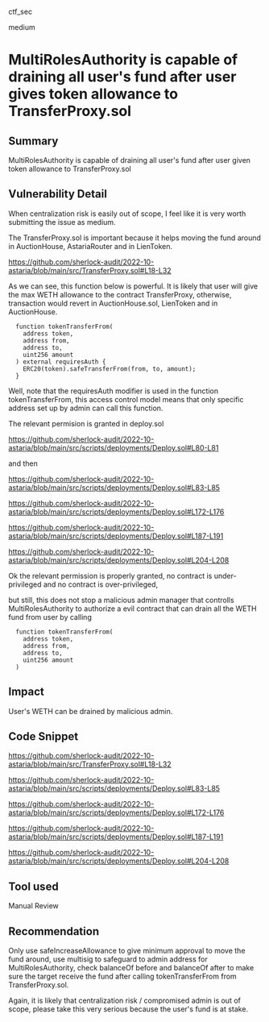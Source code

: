 ctf_sec

medium

# MultiRolesAuthority is capable of draining all user's fund after user gives token allowance to TransferProxy.sol

## Summary

MultiRolesAuthority is capable of draining all user's fund after user given token allowance to TransferProxy.sol

## Vulnerability Detail

When centralization risk is easily out of scope, I feel like it is very worth submitting the issue as medium.

The TransferProxy.sol is important because it helps moving the fund around in AuctionHouse, AstariaRouter and in LienToken.

https://github.com/sherlock-audit/2022-10-astaria/blob/main/src/TransferProxy.sol#L18-L32

As we can see, this function below is powerful. It is likely that user will give the max WETH allowance to the contract TransferProxy, otherwise, transaction would revert in AuctionHouse.sol, LienToken and in AuctionHouse.

```solidity
  function tokenTransferFrom(
    address token,
    address from,
    address to,
    uint256 amount
  ) external requiresAuth {
    ERC20(token).safeTransferFrom(from, to, amount);
  }
```

Well, note that the requiresAuth modifier is used in the function tokenTransferFrom, this access control model means that only specific address set up by admin can call this function.

The relevant permision is granted in deploy.sol

https://github.com/sherlock-audit/2022-10-astaria/blob/main/src/scripts/deployments/Deploy.sol#L80-L81

and then

https://github.com/sherlock-audit/2022-10-astaria/blob/main/src/scripts/deployments/Deploy.sol#L83-L85

https://github.com/sherlock-audit/2022-10-astaria/blob/main/src/scripts/deployments/Deploy.sol#L172-L176

https://github.com/sherlock-audit/2022-10-astaria/blob/main/src/scripts/deployments/Deploy.sol#L187-L191

https://github.com/sherlock-audit/2022-10-astaria/blob/main/src/scripts/deployments/Deploy.sol#L204-L208

Ok the relevant permission is properly granted, no contract is under-privileged and no contract is over-privileged,

but still, this does not stop a malicious admin manager that controlls MultiRolesAuthority to authorize a evil contract that can drain all the WETH fund from user by calling 

```solidity
  function tokenTransferFrom(
    address token,
    address from,
    address to,
    uint256 amount
  ) 
```

## Impact

User's WETH can be drained by malicious admin.

## Code Snippet

https://github.com/sherlock-audit/2022-10-astaria/blob/main/src/TransferProxy.sol#L18-L32

https://github.com/sherlock-audit/2022-10-astaria/blob/main/src/scripts/deployments/Deploy.sol#L83-L85

https://github.com/sherlock-audit/2022-10-astaria/blob/main/src/scripts/deployments/Deploy.sol#L172-L176

https://github.com/sherlock-audit/2022-10-astaria/blob/main/src/scripts/deployments/Deploy.sol#L187-L191

https://github.com/sherlock-audit/2022-10-astaria/blob/main/src/scripts/deployments/Deploy.sol#L204-L208

## Tool used

Manual Review

## Recommendation

Only use safeIncreaseAllowance to give minimum approval to move the fund around, use multisig to safeguard to admin address for 
MultiRolesAuthority, check balanceOf before and balanceOf after to make sure the target receive the fund after calling tokenTransferFrom from TransferProxy.sol.

Again, it is likely that centralization risk / compromised admin is out of scope, please take this very serious because the user's fund is at stake.